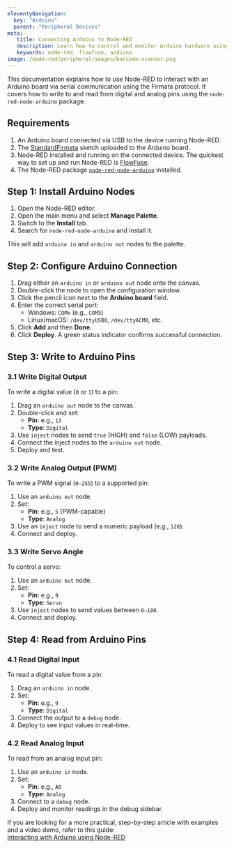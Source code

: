 ```yaml
---
eleventyNavigation:
  key: "Arduino"
  parent: "Peripheral Devices"
meta:
   title: Connecting Arduino to Node-RED
   description: Learn how to control and monitor Arduino hardware using Node-RED
   keywords: node-red, flowfuse, ardiuno
image: /node-red/peripheral/images/barcode-scanner.png
---
```


This documentation explains how to use Node-RED to interact with an Arduino board via serial communication using the Firmata protocol. It covers how to write to and read from digital and analog pins using the `node-red-node-arduino` package.

## Requirements

1. An Arduino board connected via USB to the device running Node-RED.
2. The [StandardFirmata](https://github.com/firmata/protocol) sketch uploaded to the Arduino board.
3. Node-RED installed and running on the connected device. The quickest way to set up and run Node-RED is [FlowFuse](/).
4. The Node-RED package [`node-red-node-arduino`](https://flows.nodered.org/node/node-red-node-arduino) installed.

## Step 1: Install Arduino Nodes

1. Open the Node-RED editor.
2. Open the main menu and select **Manage Palette**.
3. Switch to the **Install** tab.
4. Search for `node-red-node-arduino` and install it.

This will add `arduino in` and `arduino out` nodes to the palette.

## Step 2: Configure Arduino Connection

1. Drag either an `arduino in` or `arduino out` node onto the canvas.
2. Double-click the node to open the configuration window.
3. Click the pencil icon next to the **Arduino board** field.
4. Enter the correct serial port:
   - Windows: `COMx` (e.g., `COM5`)
   - Linux/macOS: `/dev/ttyUSB0`, `/dev/ttyACM0`, etc.
5. Click **Add** and then **Done**.
6. Click **Deploy**. A green status indicator confirms successful connection.

## Step 3: Write to Arduino Pins

### 3.1 Write Digital Output

To write a digital value (`0` or `1`) to a pin:

1. Drag an `arduino out` node to the canvas.
2. Double-click and set:
   - **Pin**: e.g., `13`
   - **Type**: `Digital`
3. Use `inject` nodes to send `true` (HIGH) and `false` (LOW) payloads.
4. Connect the inject nodes to the `arduino out` node.
5. Deploy and test.

### 3.2 Write Analog Output (PWM)

To write a PWM signal (`0–255`) to a supported pin:

1. Use an `arduino out` node.
2. Set:
   - **Pin**: e.g., `5` (PWM-capable)
   - **Type**: `Analog`
3. Use an `inject` node to send a numeric payload (e.g., `128`).
4. Connect and deploy.

### 3.3 Write Servo Angle

To control a servo:

1. Use an `arduino out` node.
2. Set:
   - **Pin**: e.g., `9`
   - **Type**: `Servo`
3. Use `inject` nodes to send values between `0–180`.
4. Connect and deploy.

## Step 4: Read from Arduino Pins

### 4.1 Read Digital Input

To read a digital value from a pin:

1. Drag an `arduino in` node.
2. Set:
   - **Pin**: e.g., `9`
   - **Type**: `Digital`
3. Connect the output to a `debug` node.
4. Deploy to see input values in real-time.

### 4.2 Read Analog Input

To read from an analog input pin:

1. Use an `arduino in` node.
2. Set:
   - **Pin**: e.g., `A0`
   - **Type**: `Analog`
3. Connect to a `debug` node.
4. Deploy and monitor readings in the debug sidebar.


If you are looking for a more practical, step-by-step article with examples and a video demo, refer to this guide:  
[Interacting with Arduino using Node-RED](/blog/2025/02/interacting-with-arduino-using-node-red/)